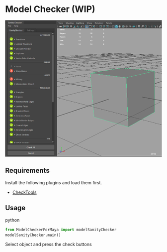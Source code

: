 # Model Checker (WIP)

![img](./images/ui.png)

## Requirements
Install the following plugins and load them first.

* [CheckTools](https://github.com/minoue/CheckTools)

## Usage

python

```python
from ModelCheckerForMaya import modelSanityChecker
modelSanityChecker.main()

```
Select object and press the check buttons
